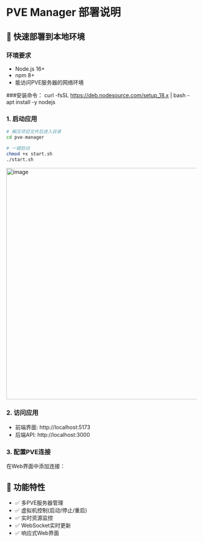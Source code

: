 # PVE Manager 部署说明

## 🚀 快速部署到本地环境

### 环境要求
- Node.js 16+
- npm 8+
- 能访问PVE服务器的网络环境

###安装命令：
curl -fsSL https://deb.nodesource.com/setup_18.x | bash -
apt install -y nodejs

### 1. 启动应用
```bash
# 解压项目文件后进入目录
cd pve-manager

# 一键启动
chmod +x start.sh
./start.sh
```
<img width="1096" height="613" alt="image" src="https://github.com/user-attachments/assets/86252e69-73e3-4487-9f68-3df916fa3d89" />


### 2. 访问应用
- 前端界面: http://localhost:5173
- 后端API: http://localhost:3000

### 3. 配置PVE连接

在Web界面中添加连接：


## 🎯 功能特性

- ✅ 多PVE服务器管理
- ✅ 虚拟机控制(启动/停止/重启)
- ✅ 实时资源监控
- ✅ WebSocket实时更新
- ✅ 响应式Web界面
